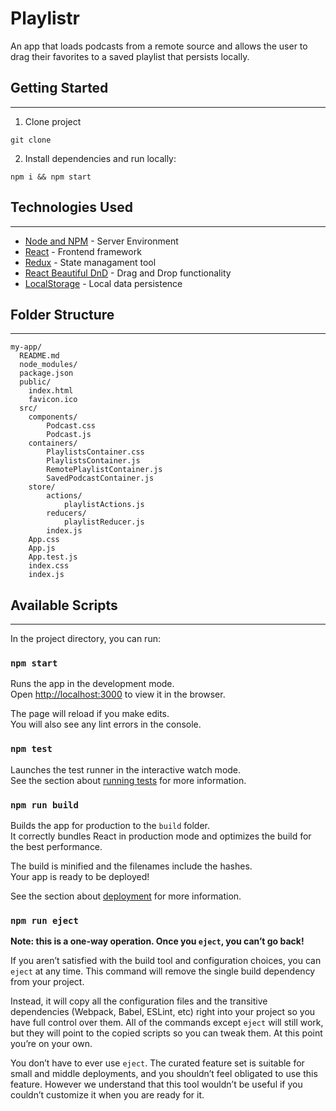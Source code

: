 # Playlistr

An app that loads podcasts from a remote source and allows the user to drag their favorites to a saved playlist that persists locally. 


## Getting Started

---

1. Clone project 
```
git clone 
```

2. Install dependencies and run locally:

```
npm i && npm start
```

## Technologies Used
---
- [Node and NPM](https://nodejs.org/en/) - Server Environment
- [React](https://reactjs.org/) - Frontend framework
- [Redux](https://redux.js.org/) - State managament tool
- [React Beautiful DnD](https://github.com/atlassian/react-beautiful-dnd) - Drag and Drop functionality 
- [LocalStorage](https://www.npmjs.com/package/local-storage) - Local data persistence


## Folder Structure
---

```
my-app/
  README.md
  node_modules/
  package.json
  public/
    index.html
    favicon.ico
  src/
    components/
        Podcast.css
        Podcast.js
    containers/
        PlaylistsContainer.css
        PlaylistsContainer.js
        RemotePlaylistContainer.js
        SavedPodcastContainer.js
    store/
        actions/
            playlistActions.js
        reducers/
            playlistReducer.js
        index.js
    App.css
    App.js
    App.test.js
    index.css
    index.js

```


## Available Scripts
---

In the project directory, you can run:

### `npm start`

Runs the app in the development mode.<br>
Open [http://localhost:3000](http://localhost:3000) to view it in the browser.

The page will reload if you make edits.<br>
You will also see any lint errors in the console.

### `npm test`

Launches the test runner in the interactive watch mode.<br>
See the section about [running tests](#running-tests) for more information.

### `npm run build`

Builds the app for production to the `build` folder.<br>
It correctly bundles React in production mode and optimizes the build for the best performance.

The build is minified and the filenames include the hashes.<br>
Your app is ready to be deployed!

See the section about [deployment](#deployment) for more information.

### `npm run eject`

**Note: this is a one-way operation. Once you `eject`, you can’t go back!**

If you aren’t satisfied with the build tool and configuration choices, you can `eject` at any time. This command will remove the single build dependency from your project.

Instead, it will copy all the configuration files and the transitive dependencies (Webpack, Babel, ESLint, etc) right into your project so you have full control over them. All of the commands except `eject` will still work, but they will point to the copied scripts so you can tweak them. At this point you’re on your own.

You don’t have to ever use `eject`. The curated feature set is suitable for small and middle deployments, and you shouldn’t feel obligated to use this feature. However we understand that this tool wouldn’t be useful if you couldn’t customize it when you are ready for it.


